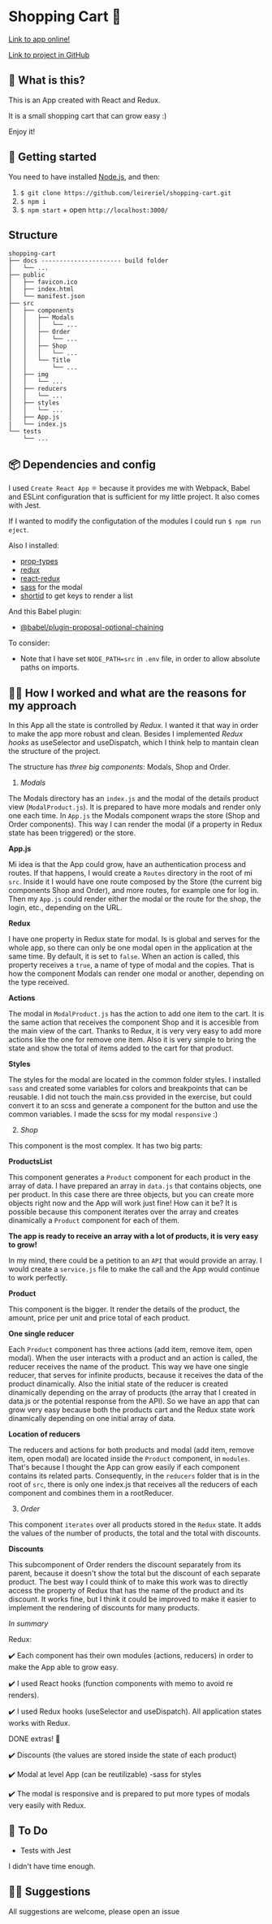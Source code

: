 # Shopping Cart 🛒

[Link to app online!](https://sharp-mayer-6e1140.netlify.app/)

[Link to project in GitHub](https://github.com/pmontesano/frontend-shopping-cart)

## 👀 What is this?

This is an App created with React and Redux.

It is a small shopping cart that can grow easy :)

Enjoy it! 

## 🔧 Getting started

You need to have installed [Node.js](https://nodejs.org/), and then:

1. `$ git clone https://github.com/leireriel/shopping-cart.git`
2. `$ npm i`
3. `$ npm start` + open `http://localhost:3000/`

## Structure

```
shopping-cart
├── docs ---------------------- build folder
│   └── ...
├── public
│   ├── favicon.ico
│   ├── index.html
│   └── manifest.json
├── src
│   ├── components
│   │   ├── Modals
│   │   │   └── ...
│   │   ├── Order
│   │   │   └── ...
│   │   ├── Shop
│   │   │   └── ...
│   │   └── Title
│   │       └── ...
│   ├── img
│   │   └── ...
│   ├── reducers
│   │   └── ...
│   ├── styles
│   │   └── ...
│   ├── App.js
|   └── index.js
└── tests
    └── ...
```

## 📦 Dependencies and config

I used `Create React App` ⚛ because it provides me with Webpack, Babel and ESLint configuration that is sufficient for my little project. It also comes with Jest.

If I wanted to modify the configutation of the modules I could run `$ npm run eject`.

Also I installed:
* [prop-types](https://www.npmjs.com/package/prop-types)
* [redux](https://www.npmjs.com/package/redux)
* [react-redux](https://www.npmjs.com/package/react-redux)
* [sass](https://www.npmjs.com/package/sass) for the modal
* [shortid](https://www.npmjs.com/package/shortid) to get keys to render a list

And this Babel plugin:
* [@babel/plugin-proposal-optional-chaining](https://babeljs.io/docs/en/babel-plugin-proposal-optional-chaining)

To consider:
* Note that I have set `NODE_PATH=src` in `.env` file, in order to allow absolute paths on imports.

## 👩‍💻 How I worked and what are the reasons for my approach

In this App all the state is controlled by *Redux*. I wanted it that way in order to make the app more robust and clean. Besides I implemented *Redux hooks* as useSelector and useDispatch, which I think help to mantain clean the structure of the project.

The structure has *three big components*: Modals, Shop and Order.

1. *Modals*

The Modals directory has an `index.js` and the modal of the details product view (`ModalProduct.js`). It is prepared to have more modals and render only one each time. In `App.js` the Modals component wraps the store (Shop and Order components). This way I can render the modal (if a property in Redux state has been triggered) or the store.

**App.js**

Mi idea is that the App could grow, have an authentication process and routes. If that happens, I would create a `Routes` directory in the root of mi `src`. Inside it I would have one route composed by the Store (the current big components Shop and Order), and more routes, for example one for log in.
Then my `App.js` could render either the modal or the route for the shop, the login, etc., depending on the URL.

**Redux**

I have one property in Redux state for modal. Is is global and serves for the whole app, so there can only be one modal open in the application at the same time. By default, it is set to `false`. When an action is called, this property receives a `true`, a name of type of modal and the copies. That is how the component Modals can render one modal or another, depending on the type received.

**Actions**

The modal in `ModalProduct.js` has the action to add one item to the cart. It is the same action that receives the component Shop and it is accesible from the main view of the cart. Thanks to Redux, it is very very easy to add more actions like the one for remove one item. Also it is very simple to bring the state and show the total of items added to the cart for that product.

**Styles**

The styles for the modal are located in the common folder styles. I installed `sass` and created some variables for colors and breakpoints that can be reusable. I did not touch the main.css provided in the exercise, but could convert it to an scss and generate a component for the button and use the common variables.
I made the scss for my modal `responsive` :)

2. *Shop*

This component is the most complex. It has two big parts:

**ProductsList**

This component generates a `Product` component for each product in the array of data. I have prepared an array in `data.js` that contains objects, one per product. In this case there are three objects, but you can create more objects right now and the App will work just fine! How can it be? It is possible because this component iterates over the array and creates dinamically a `Product` component for each of them.

**The app is ready to receive an array with a lot of products, it is very easy to grow!**

In my mind, there could be a petition to an `API` that would provide an array. I would create a `service.js` file to make the call and the App would continue to work perfectly.

**Product**

This component is the bigger. It render the details of the product, the amount, price per unit and price total of each product.

**One single reducer**

Each `Product` component has three actions (add item, remove item, open modal). When the user interacts with a product and an action is called, the reducer receives the name of the product. This way we have one single reducer, that serves for infinite products, because it receives the data of the product dinamically. Also the initial state of the reducer is created dinamically depending on the array of products (the array that I created in data.js or the potential response from the API).
So we have an app that can grow very easy because both the products cart and the Redux state work dinamically depending on one initial array of data.

**Location of reducers**

The reducers and actions for both products and modal (add item, remove item, open modal) are located inside the `Product` component, in `modules`. That's because I thought the App can grow easily if each component contains its related parts.
Consequently, in the `reducers` folder that is in the root of `src`, there is only one index.js that receives all the reducers of each component and combines them in a rootReducer.

3. *Order*

This component `iterates` over all products stored in the `Redux` state. It adds the values of the number of products, the total and the total with discounts.

**Discounts**

This subcomponent of Order renders the discount separately from its parent, because it doesn't show the total but the discount of each separate product.
The best way I could think of to make this work was to directly access the property of Redux that has the name of the product and its discount. It works fine, but I think it could be improved to make it easier to implement the rendering of discounts for many products.

*In summary*

Redux:

✔️ Each component has their own modules (actions, reducers) in order to make the App able to grow easy.

✔️ I used React hooks (function components with memo to avoid re renders).

✔️ I used Redux hooks (useSelector and useDispatch). All application states works with Redux.

DONE extras! 💪

✔️ Discounts (the values are stored inside the state of each product)

✔️ Modal at level App (can be reutilizable) -sass for styles

✔️ The modal is responsive and is prepared to put more types of modals very easily with Redux.

## 📝 To Do

* Tests with Jest

I didn't have time enough.

## 🤜🤛 Suggestions

All suggestions are welcome, please open an issue 
